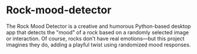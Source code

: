 # Rock-mood-detector
The Rock Mood Detector is a creative and humorous Python-based desktop app that detects the "mood" of a rock based on a randomly selected image or interaction. Of course, rocks don’t have real emotions—but this project imagines they do, adding a playful twist using randomized mood responses.
